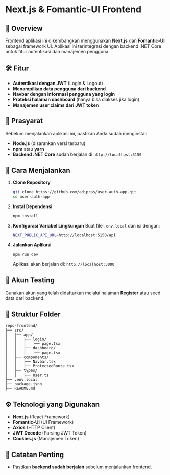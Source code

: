 # Next.js & Fomantic-UI Frontend

## 🚀 Overview
Frontend aplikasi ini dikembangkan menggunakan **Next.js** dan **Fomantic-UI** sebagai framework UI. Aplikasi ini terintegrasi dengan backend .NET Core untuk fitur autentikasi dan manajemen pengguna.

## 🛠️ Fitur
- **Autentikasi dengan JWT** (Login & Logout)
- **Menampilkan data pengguna dari backend**
- **Navbar dengan informasi pengguna yang login**
- **Proteksi halaman dashboard** (hanya bisa diakses jika login)
- **Manajemen user claims dari JWT token**

## 📌 Prasyarat
Sebelum menjalankan aplikasi ini, pastikan Anda sudah menginstal:
- **Node.js** (disarankan versi terbaru)
- **npm** atau **yarn**
- **Backend .NET Core** sudah berjalan di `http://localhost:5150`

## 🔧 Cara Menjalankan
1. **Clone Repository**
   ```sh
   git clone https://github.com/adipras/user-auth-app.git
   cd user-auth-app
   ```

2. **Instal Dependensi**
   ```sh
   npm install
   ```

3. **Konfigurasi Variabel Lingkungan**
   Buat file `.env.local` dan isi dengan:
   ```sh
   NEXT_PUBLIC_API_URL=http://localhost:5150/api
   ```

4. **Jalankan Aplikasi**
   ```sh
   npm run dev
   ```
   Aplikasi akan berjalan di: `http://localhost:3000`

## 🔑 Akun Testing
Gunakan akun yang telah didaftarkan melalui halaman **Register** atau seed data dari backend.

## 📂 Struktur Folder
```
repo-frontend/
├── src/
│   ├── app/
│   │   ├── login/
│   │   │   ├── page.tsx
│   │   ├── dashboard/
│   │   │   ├── page.tsx
│   ├── components/
│   │   ├── Navbar.tsx
│   │   ├── ProtectedRoute.tsx
│   ├── types/
│   │   ├── User.ts
├── .env.local
├── package.json
├── README.md
```

## ⚙️ Teknologi yang Digunakan
- **Next.js** (React Framework)
- **Fomantic-UI** (UI Framework)
- **Axios** (HTTP Client)
- **JWT Decode** (Parsing JWT Token)
- **Cookies.js** (Manajemen Token)

## 📌 Catatan Penting
- Pastikan **backend sudah berjalan** sebelum menjalankan frontend.


